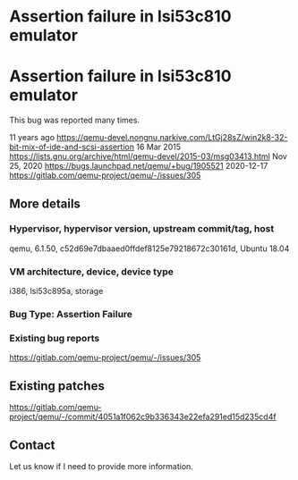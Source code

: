 # Assertion failure in lsi53c810 emulator

# Assertion failure in lsi53c810 emulator

This bug was reported many times.

11 years ago https://qemu-devel.nongnu.narkive.com/LtGj28sZ/win2k8-32-bit-mix-of-ide-and-scsi-assertion
16 Mar 2015 https://lists.gnu.org/archive/html/qemu-devel/2015-03/msg03413.html
Nov 25, 2020 https://bugs.launchpad.net/qemu/+bug/1905521
2020-12-17 https://gitlab.com/qemu-project/qemu/-/issues/305

## More details

### Hypervisor, hypervisor version, upstream commit/tag, host

qemu, 6.1.50, c52d69e7dbaaed0ffdef8125e79218672c30161d, Ubuntu 18.04

### VM architecture, device, device type

i386, lsi53c895a, storage

### Bug Type: Assertion Failure

### Existing bug reports

https://gitlab.com/qemu-project/qemu/-/issues/305

## Existing patches

https://gitlab.com/qemu-project/qemu/-/commit/4051a1f062c9b336343e22efa291ed15d235cd4f

## Contact

Let us know if I need to provide more information.
